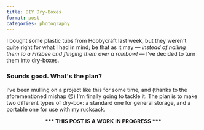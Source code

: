 ```yaml
---
title: DIY Dry-Boxes
format: post
categories: photography
---
```


I bought some plastic tubs from Hobbycraft last week, but they weren't quite right for what I had in mind; be that as it may — _instead of nailing them to a Frizbee and flinging them over a rainbow!_ — I’ve decided to turn them into dry-boxes.

### Sounds good. What's the plan? ###

I’ve been mulling on a project like this for some time, and (thanks to the aforementioned mishap 😠) I'm finally going to tackle it. The plan is to make two different types of dry-box: a standard one for general storage, and a portable one for use with my rucksack.

<center>
<b>*** THIS POST IS A WORK IN PROGRESS ***</b>
</center>
